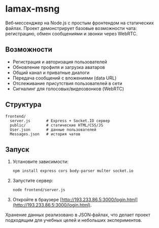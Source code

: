 # lamax-msng

Веб‑мессенджер на Node.js с простым фронтендом на статических файлах. Проект демонстрирует базовые возможности чата: регистрацию, обмен сообщениями и звонки через WebRTC.

## Возможности

- Регистрация и авторизация пользователей
- Обновление профиля и загрузка аватаров
- Общий канал и приватные диалоги
- Передача сообщений с вложениями (data URL)
- Отслеживание присутствия пользователей в сети
- Сигналинг для голосовых/видеозвонков (WebRTC)

## Структура

```
frontend/
  server.js       # Express + Socket.IO сервер
  public/         # статические HTML/CSS/JS
  User.json       # данные пользователей
  Messages.json   # история чатов
```

## Запуск

1. Установите зависимости:
   ```bash
   npm install express cors body-parser multer socket.io
   ```
2. Запустите сервер:
   ```bash
   node frontend/server.js
   ```
3. Откройте в браузере [http://193.233.86.5:3000/login.html](http://193.233.86.5:3000/login.html).

Хранение данных реализовано в JSON‑файлах, что делает проект подходящим для учебных целей и небольших экспериментов.
